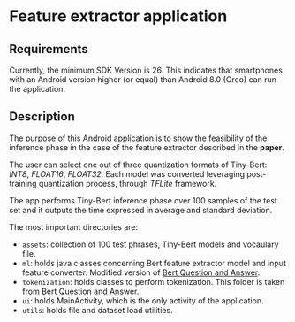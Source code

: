 # Feature extractor application
## Requirements
Currently, the minimum SDK Version is 26. This indicates that smartphones with an Android version higher (or equal) than Android 8.0 (Oreo) can run the application. 

## Description
The purpose of this Android application is to show the feasibility of the inference phase in the case of the feature extractor described in the **paper**.

The user can select one out of three quantization formats of Tiny-Bert: *INT8*, *FLOAT16*, *FLOAT32*. Each model was converted leveraging post-training quantization process, through *TFLite* framework.

The app performs Tiny-Bert inference phase over 100 samples of the test set and it outputs the time expressed in average and standard deviation.

The most important directories are:
* `assets`: collection of 100 test phrases, Tiny-Bert models and vocaulary file.
* `ml`: holds java classes concerning Bert feature extractor model and input feature converter. Modified version of [Bert Question and Answer](https://www.tensorflow.org/lite/examples/bert_qa/overview).
* `tokenization`: holds classes to perform tokenization. This folder is taken from [Bert Question and Answer](https://www.tensorflow.org/lite/examples/bert_qa/overview).
* `ui`: holds MainActivity, which is the only activity of the application.
* `utils`: holds file and dataset load utilities.
